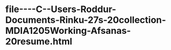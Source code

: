 file----C--Users-Roddur-Documents-Rinku-27s-20collection-MDIA1205Working-Afsanas-20resume.html
==============================================================================================
